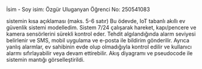 İsim - Soy isim: Özgür Uluganyan 
Öğrenci No: 250541083

sistemin kısa açıklaması (maks. 5-6 satır)
Bu ödevde, IoT tabanlı akıllı ev güvenlik sistemi modelledim. Sistem 7/24 çalışarak hareket, kapı/pencere ve kamera sensörlerini sürekli kontrol eder. Tehdit algılandığında alarm seviyesi belirlenir ve SMS, mobil uygulama ve e-posta ile bildirim gönderilir. Ayrıca yanlış alarmlar, ev sahibinin evde olup olmadığıyla kontrol edilir ve kullanıcı alarmı sıfırlayabilir veya devam ettirebilir. Akış diyagramı ve pseudocode ile sistemin mantığı görselleştirildi.
